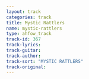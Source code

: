```yaml
---
layout: track
categories: track
title: Mystic Rattlers
name: mystic-rattlers
type: ahfow_track
track-id: 367
track-lyrics: 
track-guitar: 
track-author: 
track-sort: "MYSTIC RATTLERS"
track-original: 
---
```

